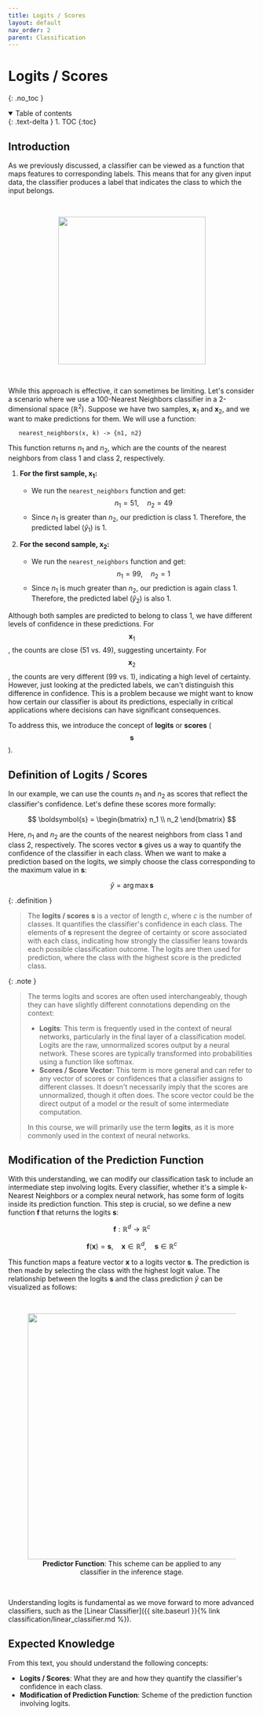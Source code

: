 ```yaml
---
title: Logits / Scores
layout: default
nav_order: 2
parent: Classification
---
```


# Logits / Scores
{: .no_toc }

<details open markdown="block">
  <summary>
    Table of contents
  </summary>
  {: .text-delta }
1. TOC
{:toc}
</details>

## Introduction

As we previously discussed, a classifier can be viewed as a function that maps features to corresponding labels. This means that for any given input data, the classifier produces a label that indicates the class to which the input belongs.

<br>
<div align="center">
<figure>
      <img src="{{ site.baseurl }}/assets/images/predictor_function.png" width="300px"/>
      <a id="predictor_function"></a>
</figure>
</div>
<br>

While this approach is effective, it can sometimes be limiting. Let's consider a scenario where we use a 100-Nearest Neighbors classifier in a 2-dimensional space ($\mathbb{R}^{2}$). Suppose we have two samples, $\boldsymbol{x}_{1}$ and $\boldsymbol{x}_{2}$, and we want to make predictions for them. We will use a function:

```
   nearest_neighbors(x, k) -> {n1, n2}
```

This function returns $n_1$ and $n_2$, which are the counts of the nearest neighbors from class 1 and class 2, respectively.

1. **For the first sample, $\boldsymbol{x}_{1}$:**
   - We run the `nearest_neighbors` function and get:
     $$n_1 = 51, \quad n_2 = 49$$
   - Since $n_1$ is greater than $n_2$, our prediction is class 1. Therefore, the predicted label ($\hat{y}_1$) is 1.

2. **For the second sample, $\boldsymbol{x}_{2}$:**
   - We run the `nearest_neighbors` function and get:
     $$n_1 = 99, \quad n_2 = 1$$
   - Since $n_1$ is much greater than $n_2$, our prediction is again class 1. Therefore, the predicted label ($\hat{y}_2$) is also 1.

Although both samples are predicted to belong to class 1, we have different levels of confidence in these predictions. For $$\boldsymbol{x}_{1}$$, the counts are close (51 vs. 49), suggesting uncertainty. For $$\boldsymbol{x}_{2}$$, the counts are very different (99 vs. 1), indicating a high level of certainty. However, just looking at the predicted labels, we can't distinguish this difference in confidence. This is a problem because we might want to know how certain our classifier is about its predictions, especially in critical applications where decisions can have significant consequences.

To address this, we introduce the concept of **logits** or **scores** ($$\boldsymbol{s}$$).

## Definition of Logits / Scores

In our example, we can use the counts $n_1$ and $n_2$ as scores that reflect the classifier's confidence. Let's define these scores more formally:

$$
\boldsymbol{s} = \begin{bmatrix} n_1 \\ n_2 \end{bmatrix}
$$

Here, $n_1$ and $n_2$ are the counts of the nearest neighbors from class 1 and class 2, respectively. The scores vector $\boldsymbol{s}$ gives us a way to quantify the confidence of the classifier in each class. When we want to make a prediction based on the logits, we simply choose the class corresponding to the maximum value in $\boldsymbol{s}$:

$$
\hat{y} = \arg\max \boldsymbol{s}
$$

{: .definition }
> The **logits / scores** $\boldsymbol{s}$ is a vector of length $c$, where $c$ is the number of classes. It quantifies the classifier's confidence in each class. The elements of $\boldsymbol{s}$ represent the degree of certainty or score associated with each class, indicating how strongly the classifier leans towards each possible classification outcome. The logits are then used for prediction, where the class with the highest score is the predicted class.

{: .note }
> The terms logits and scores are often used interchangeably, though they can have slightly different connotations depending on the context:
>
>- **Logits**: This term is frequently used in the context of neural networks, particularly in the final layer of a classification model. Logits are the raw, unnormalized scores output by a neural network. These scores are typically transformed into probabilities using a function like softmax.
>- **Scores / Score Vector**: This term is more general and can refer to any vector of scores or confidences that a classifier assigns to different classes. It doesn't necessarily imply that the scores are unnormalized, though it often does. The score vector could be the direct output of a model or the result of some intermediate computation.
>
> In this course, we will primarily use the term **logits**, as it is more commonly used in the context of neural networks.

## Modification of the Prediction Function

With this understanding, we can modify our classification task to include an intermediate step involving logits. Every classifier, whether it's a simple k-Nearest Neighbors or a complex neural network, has some form of logits inside its prediction function. This step is crucial, so we define a new function $\boldsymbol{f}$ that returns the logits $\boldsymbol{s}$:

$$
\boldsymbol{f}: \mathbb{R}^{d} \rightarrow \mathbb{R}^{c}
$$

$$
\boldsymbol{f}(\boldsymbol{x}) = \boldsymbol{s}, \quad \boldsymbol{x} \in \mathbb{R}^{d}, \quad \boldsymbol{s} \in \mathbb{R}^{c}
$$

This function maps a feature vector $\boldsymbol{x}$ to a logits vector $\boldsymbol{s}$. The prediction is then made by selecting the class with the highest logit value. The relationship between the logits $\boldsymbol{s}$ and the class prediction $\hat{y}$ can be visualized as follows:

<br>
<div align="center">
<figure>
      <img src="{{ site.baseurl }}/assets/images/predictor_detailed.png" width="500px"/>
      <a id="predictor_detailed"></a>
      <figcaption><strong>Predictor Function</strong>: This scheme can be applied to any classifier in the inference stage.</figcaption>
</figure>
</div>
<br>

Understanding logits is fundamental as we move forward to more advanced classifiers, such as the [Linear Classifier]({{ site.baseurl }}{% link classification/linear_classifier.md %}).

## Expected Knowledge

From this text, you should understand the following concepts:

- **Logits / Scores**: What they are and how they quantify the classifier's confidence in each class.
- **Modification of Prediction Function**: Scheme of the prediction function involving logits.